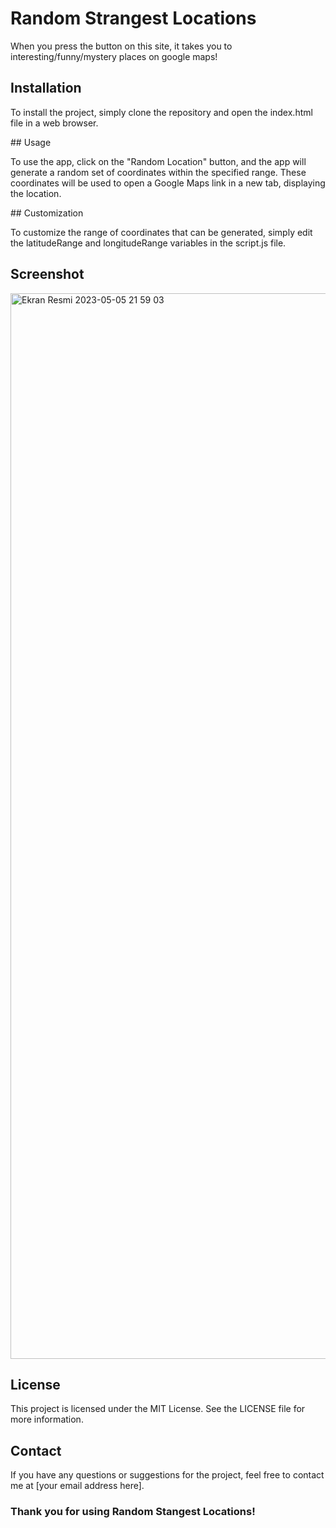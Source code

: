 # Random Strangest Locations

When you press the button on this site, it takes you to interesting/funny/mystery places on google maps!

## Installation

To install the project, simply clone the repository and open the index.html file in a web browser.

## Usage

To use the app, click on the "Random Location" button, and the app will generate a random set of coordinates within the specified range. These coordinates will be used to open a Google Maps link in a new tab, displaying the location.

## Customization

To customize the range of coordinates that can be generated, simply edit the latitudeRange and longitudeRange variables in the script.js file.

## Screenshot
<img width="1705" alt="Ekran Resmi 2023-05-05 21 59 03" src="https://user-images.githubusercontent.com/84154488/236545885-b3d739a4-0045-4a70-ac4b-2dcfff71785e.png">

## License

This project is licensed under the MIT License. See the LICENSE file for more information.

## Contact

If you have any questions or suggestions for the project, feel free to contact me at [your email address here].

### Thank you for using Random Stangest Locations!

